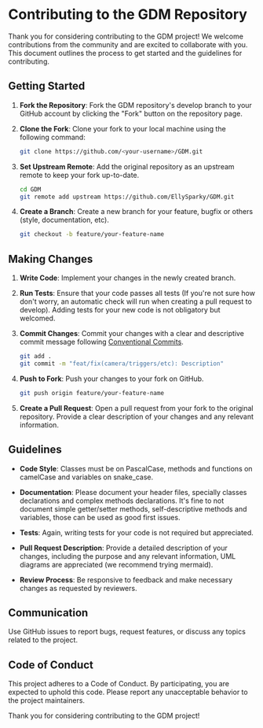# Contributing to the GDM Repository

Thank you for considering contributing to the GDM project! We welcome contributions from the community and are excited
to collaborate with you. This document outlines the process to get started and the guidelines for contributing.

## Getting Started

1. **Fork the Repository**: Fork the GDM repository's develop branch to your GitHub account by clicking the "Fork" button on the repository page.

2. **Clone the Fork**: Clone your fork to your local machine using the following command:
    ```bash
    git clone https://github.com/<your-username>/GDM.git
    ```

3. **Set Upstream Remote**: Add the original repository as an upstream remote to keep your fork up-to-date.
    ```bash
    cd GDM
    git remote add upstream https://github.com/EllySparky/GDM.git
    ```

4. **Create a Branch**: Create a new branch for your feature, bugfix or others (style, documentation, etc).
    ```bash
    git checkout -b feature/your-feature-name
    ```

## Making Changes

1. **Write Code**: Implement your changes in the newly created branch.

2. **Run Tests**: Ensure that your code passes all tests (If you're not sure how don't worry, an automatic check will run when creating a pull request to develop). Adding tests for your new code is not obligatory but welcomed.

3. **Commit Changes**: Commit your changes with a clear and descriptive commit message following [Conventional Commits](https://www.conventionalcommits.org/en/v1.0.0/).
    ```bash
    git add .
    git commit -m "feat/fix(camera/triggers/etc): Description"
    ```

4. **Push to Fork**: Push your changes to your fork on GitHub.
    ```bash
    git push origin feature/your-feature-name
    ```

5. **Create a Pull Request**: Open a pull request from your fork to the original repository. Provide a clear description of your changes and any relevant information.

## Guidelines

- **Code Style**: Classes must be on PascalCase, methods and functions on camelCase and variables on snake_case.

- **Documentation**: Please document your header files, specially classes declarations and complex methods declarations. It's fine to not document simple getter/setter methods, self-descriptive methods and variables, those can be used as good first issues.

- **Tests**: Again, writing tests for your code is not required but appreciated.

- **Pull Request Description**: Provide a detailed description of your changes, including the purpose and any relevant information, UML diagrams are appreciated (we recommend trying mermaid).

- **Review Process**: Be responsive to feedback and make necessary changes as requested by reviewers.

## Communication

Use GitHub issues to report bugs, request features, or discuss any topics related to the project.

## Code of Conduct

This project adheres to a Code of Conduct. By participating, you are expected to uphold this code. Please report any unacceptable behavior to the project maintainers.

Thank you for considering contributing to the GDM project!
